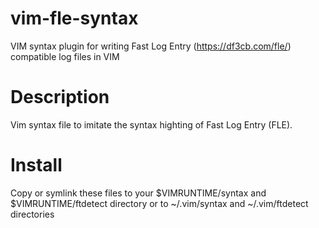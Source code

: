 # vim-fle-syntax

VIM syntax plugin for writing Fast Log Entry (https://df3cb.com/fle/) compatible log files in VIM

Description
===========

Vim syntax file to imitate the syntax highting of Fast Log Entry (FLE).

Install
=======

Copy or symlink these files to your $VIMRUNTIME/syntax and $VIMRUNTIME/ftdetect directory or to
~/.vim/syntax and ~/.vim/ftdetect directories
